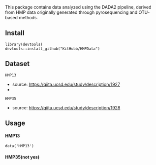 This package contains data analyzed using the DADA2 pipeline, derived from HMP data originally generated through pyrosequencing and OTU-based methods.

## Install
```
library(devtools)
devtools::install_github("KitHubb/HMPData")
```
## Dataset
`HMP13`
- source: https://qiita.ucsd.edu/study/description/1927
- 
`HMP35`
- source: https://qiita.ucsd.edu/study/description/1928
## Usage 
#### HMP13
```
data('HMP13')
```
#### HMP35(not yes)
